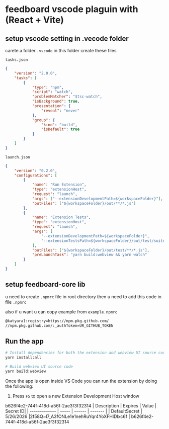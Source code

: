 # feedboard vscode plaguin with (React + Vite)

## setup vscode setting in .vecode folder

carete a folder `.vscode` in this folder create these files

`tasks.json`

```json
{
    "version": "2.0.0",
    "tasks": [
        {
            "type": "npm",
            "script": "watch",
            "problemMatcher": "$tsc-watch",
            "isBackground": true,
            "presentation": {
                "reveal": "never"
            },
            "group": {
                "kind": "build",
                "isDefault": true
            }
        }
    ]
}
```

`launch.json`

```json
{
    "version": "0.2.0",
    "configurations": [
        {
            "name": "Run Extension",
            "type": "extensionHost",
            "request": "launch",
            "args": ["--extensionDevelopmentPath=${workspaceFolder}"],
            "outFiles": ["${workspaceFolder}/out/**/*.js"]
        },
        {
            "name": "Extension Tests",
            "type": "extensionHost",
            "request": "launch",
            "args": [
                "--extensionDevelopmentPath=${workspaceFolder}",
                "--extensionTestsPath=${workspaceFolder}/out/test/suite/index"
            ],
            "outFiles": ["${workspaceFolder}/out/test/**/*.js"],
            "preLaunchTask": "yarn build:webview && yarn watch"
        }
    ]
}
```

## setup feedboard-core lib

u need to create `.npmrc` file in root directory then u need to add this code in file `.npmrc`

also if u want u can copy example from `example.npmrc`

```bash
@katyara1:registry=https://npm.pkg.github.com/
//npm.pkg.github.com/:_authToken=UR_GITHUB_TOKEN
```

## Run the app

```bash
# Install dependencies for both the extension and webview UI source code
yarn install:all

# Build webview UI source code
yarn build:webview
```

Once the app is open inside VS Code you can run the extension by doing the following:

1. Press `F5` to open a new Extension Development Host window

b626f4e2-744f-418d-a56f-2ae3f3f32314
| Description | Expires | Value | Secret ID|
| ------------- | ----- | ------ | ------- |
| DefaultSecret | 5/26/2026 |2f58Q~l7_A3fONLe1e1nehRuYqr4YoXFHlDIxc6f | b626f4e2-744f-418d-a56f-2ae3f3f32314
